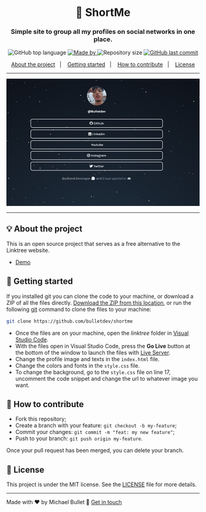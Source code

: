 <h1 align="center">🌲 ShortMe</h1>
<h3 align="center">Simple site to group all my profiles on social networks in one place.</h3>

<p align="center">
  <img alt="GitHub top language" src="https://img.shields.io/github/languages/top/Bulletdev/ShortMe?color=04D361&labelColor=000000">
  
  <a href="https://www.linkedin.com/in/Michael-Bullet/">
    <img alt="Made by" src="https://img.shields.io/static/v1?label=made%20by&message=Michael%20Bullet&color=04D361&labelColor=000000">
  </a>
  
  <img alt="Repository size" src="https://img.shields.io/github/repo-size/bulletdev/ShortMe?color=04D361&labelColor=000000">
  
  <a href="https://github.com/Bulletdev/ShortMe/commits/master">
    <img alt="GitHub last commit" src="https://img.shields.io/github/last-commit/Bulletdev/ShortMe?color=04D361&labelColor=000000">
  </a>
</p>

<p align="center">
  <a href="#-about-the-project">About the project</a>&nbsp;&nbsp;&nbsp;|&nbsp;&nbsp;&nbsp;
  <a href="#-getting-started">Getting started</a>&nbsp;&nbsp;&nbsp;|&nbsp;&nbsp;&nbsp;
  <a href="#-how-to-contribute">How to contribute</a>&nbsp;&nbsp;&nbsp;|&nbsp;&nbsp;&nbsp;
  <a href="#-license">License</a>
</p>

---

<p align="center"> 
  <img alt="screenshot" src="screenshot.png">
</p>

---

## 💡 About the project

This is an open source project that serves as a free alternative to the Linktree website.
- [Demo](https://shortm.vercel.app)

## 🚀 Getting started

If you installed git you can clone the code to your machine, or download a ZIP of all the files directly.
[Download the ZIP from this location](https://github.com/bulletdev/ShortMe/archive/master.zip), or run the following [git](https://git-scm.com/downloads) command to clone the files to your machine:
```bash
git clone https://github.com/bulletdev/shortme
```
- Once the files are on your machine, open the _linktree_ folder in [Visual Studio Code](https://code.visualstudio.com/).
- With the files open in Visual Studio Code, press the **Go Live** button at the bottom of the window to launch the files with [Live Server](https://marketplace.visualstudio.com/items?itemName=ritwickdey.LiveServer).
- Change the profile image and texts in the `index.html` file.
- Change the colors and fonts in the `style.css` file.
- To change the background, go to the `style.css` file on line 17, uncomment the code snippet and change the url to whatever image you want.

## 🤔 How to contribute

- Fork this repository;
- Create a branch with your feature: `git checkout -b my-feature`;
- Commit your changes: `git commit -m "feat: my new feature"`;
- Push to your branch: `git push origin my-feature`.

Once your pull request has been merged, you can delete your branch.

## 📝 License

This project is under the MIT license. See the [LICENSE](LICENSE.md) file for more details.

---

Made with ❤️ by Michael Bullet :wave: [Get in touch](https://shortm.vercel.app)
